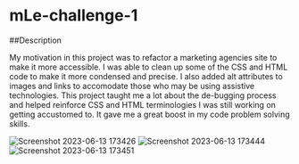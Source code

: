 # mLe-challenge-1

##Description

My motivation in this project was to refactor a marketing agencies site to make it more accessible. I was able to clean up some of the CSS and HTML code to make it more condensed and precise. I also added alt attributes to images and links to accomodate those who may be using assistive technologies. This project taught me a lot about the de-bugging process and helped reinforce CSS and HTML terminologies I was still working on getting accustomed to. It gave me a great boost in my code problem solving skills.

![Screenshot 2023-06-13 173426](https://github.com/mLek10/mLe-challenge-1/assets/132220703/da1503d5-fe2f-45bd-8d3b-01974ecf16fa)
![Screenshot 2023-06-13 173444](https://github.com/mLek10/mLe-challenge-1/assets/132220703/258286c2-8bd7-4e83-9718-0bb6becf7c20)
![Screenshot 2023-06-13 173451](https://github.com/mLek10/mLe-challenge-1/assets/132220703/74c38c68-f962-4190-b971-7fe0104e5a9f)
